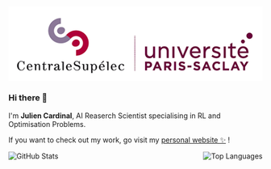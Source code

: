 <img align="center" src="assets/CS-saclay-banner.png" alt="banner"/>

### Hi there 👋

I'm **Julien Cardinal**, AI Reaserch Scientist specialising in RL and Optimisation Problems.

If you want to check out my work, go visit my [personal website ✨](https://www.kreyparion.com/) !

<div style="display: flex; justify-content: space-between; align-items: center">
    <div  style="margin-right: 5px;">
        <img src="https://github-readme-stats.vercel.app/api?username=kreyparion&show_icons=true&theme=radical" alt="GitHub Stats"  width="350"/>
    </div>
    <div>
        <img src="https://github-readme-stats.vercel.app/api/top-langs/?username=kreyparion&theme=radical&count_private=true&layout=compact" alt="Top Languages" width="250"/>
    </div>
</div>
